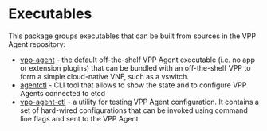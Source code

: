# Executables

This package groups executables that can be built from sources in the VPP 
Agent repository:

- [vpp-agent](vpp-agent/main.go) - the default off-the-shelf VPP Agent 
  executable (i.e. no app or extension plugins) that can be bundled with an
  off-the-shelf VPP to form a simple cloud-native VNF, such as a vswitch.
- [agentctl](agentctl/agentctl.go) - CLI tool that allows to show the state 
  and to configure VPP Agents connected to etcd
- [vpp-agent-ctl](vpp-agent-ctl/main.go) - a utility for testing VPP Agent 
  configuration. It contains a set of hard-wired configurations that can 
  be invoked using command line flags and sent to the VPP Agent.